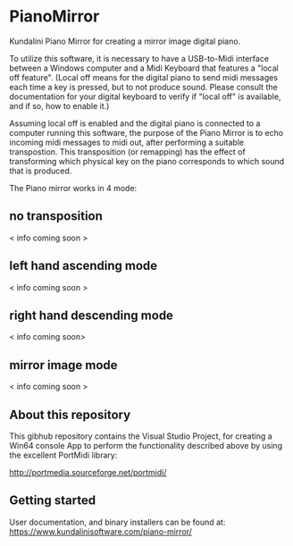 # PianoMirror

Kundalini Piano Mirror for creating a mirror image digital piano. 

To utilize this software, it is necessary to have a USB-to-Midi interface between a Windows computer and a Midi Keyboard that features a "local off feature". (Local off means for the digital piano to send midi messages each time a key is pressed, but to not produce sound. Please consult the documentation for your digital keyboard to verify if "local off" is available, and if so, how to enable it.)

Assuming local off is enabled and the digital piano is connected to a computer running this software, the purpose of the Piano Mirror is to echo incoming midi messages to midi out, after performing a suitable transpostion. This transposition (or remapping) has the effect of transforming which physical key on the piano corresponds to which sound that is produced. 

The Piano mirror works in 4 mode:

## no transposition

< info coming soon >

## left hand ascending mode 

< info coming soon >

## right hand descending mode

< info coming soon>

## mirror image mode

< info coming soon > 

## About this repository

This gibhub repository contains the Visual Studio Project, for creating a Win64 console App to perform the functionality described above by using the excellent PortMidi library:

http://portmedia.sourceforge.net/portmidi/

## Getting started

User documentation, and binary installers can be found at: https://www.kundalinisoftware.com/piano-mirror/
